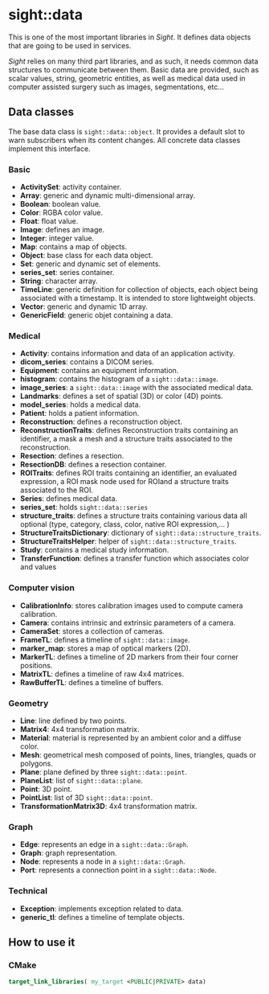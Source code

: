 # sight::data

This is one of the most important libraries in _Sight_. It defines data objects that are going to be used in services.

_Sight_ relies on many third part libraries, and as such, it needs common data structures to communicate between them.
Basic data are provided, such as scalar values, string, geometric entities, as well as medical data used in computer
assisted surgery such as images, segmentations, etc...

## Data classes

The base data class is `sight::data::object`. It provides a default slot to warn subscribers when its content changes.
All concrete data classes implement this interface.

### Basic

- **ActivitySet**: activity container.
- **Array**: generic and dynamic multi-dimensional array.
- **Boolean**: boolean value.
- **Color**: RGBA color value.
- **Float**: float value.
- **Image**: defines an image.
- **Integer**: integer value.
- **Map**: contains a map of objects.
- **Object**: base class for each data object.
- **Set**: generic and dynamic set of elements.
- **series_set**: series container.
- **String**: character array.
- **TimeLine**: generic definition for collection of objects, each object being associated with a timestamp. It is intended to store lightweight objects.
- **Vector**: generic and dynamic 1D array.
- **GenericField**: generic objet containing a data.

### Medical

- **Activity**: contains information and data of an application activity.
- **dicom_series**: contains a DICOM series.
- **Equipment**: contains an equipment information.
- **histogram**: contains the histogram of a `sight::data::image`.
- **image_series**: a `sight::data::image` with the associated medical data.
- **Landmarks**: defines a set of spatial (3D) or color (4D) points.
- **model_series**: holds a medical data.
- **Patient**: holds a patient information.
- **Reconstruction**: defines a reconstruction object.
- **ReconstructionTraits**: defines Reconstruction traits containing an identifier, a mask a mesh and a structure traits associated to the reconstruction.
- **Resection**: defines a resection.
- **ResectionDB**: defines a resection container.
- **ROITraits**: defines ROI traits containing an identifier, an evaluated expression, a ROI mask node used for ROIand a structure traits associated to the ROI.
- **Series**: defines medical data.
- **series_set**: holds `sight::data::series`
- **structure_traits**: defines a structure traits containing various data all optional (type, category, class, color, native ROI expression,... )
- **StructureTraitsDictionary**: dictionary of `sight::data::structure_traits`.
- **StructureTraitsHelper**: helper of `sight::data::structure_traits`.
- **Study**: contains a medical study information.
- **TransferFunction**: defines a transfer function which associates color and values

### Computer vision

- **CalibrationInfo**: stores calibration images used to compute camera calibration.
- **Camera**: contains intrinsic and extrinsic parameters of a camera.
- **CameraSet**: stores a collection of cameras.
- **FrameTL**: defines a timeline of `sight::data::image`.
- **marker_map**: stores a map of optical markers (2D).
- **MarkerTL**: defines a timeline of 2D markers from their four corner positions.
- **MatrixTL**: defines a timeline of raw 4x4 matrices.
- **RawBufferTL**: defines a timeline of buffers.

### Geometry

- **Line**: line defined by two points.
- **Matrix4**: 4x4 transformation matrix.
- **Material**: material is represented by an ambient color and a diffuse color.
- **Mesh**: geometrical mesh composed of points, lines, triangles, quads or polygons.
- **Plane**: plane defined by three `sight::data::point`.
- **PlaneList**: list of `sight::data::plane`.
- **Point**: 3D point.
- **PointList**: list of 3D `sight::data::point`.
- **TransformationMatrix3D**: 4x4 transformation matrix.

### Graph

- **Edge**: represents an edge in a `sight::data::Graph`.
- **Graph**: graph representation.
- **Node**: represents a node in a `sight::data::Graph`.
- **Port**: represents a connection point in a `sight::data::Node`.

### Technical

- **Exception**: implements exception related to data.
- **generic_tl**: defines a timeline of template objects.

## How to use it

### CMake

```cmake
target_link_libraries( my_target <PUBLIC|PRIVATE> data)
```
